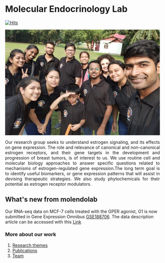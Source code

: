 # Molecular Endocrinology Lab
[![Hits](https://hits.seeyoufarm.com/api/count/incr/badge.svg?url=https%3A%2F%2Fmolendolab.github.io&count_bg=%236CA73F&title_bg=%23555555&icon=&icon_color=%23E7E7E7&title=Visitors&edge_flat=false)](https://hits.seeyoufarm.com)
<p align="center">
<img src="IMG-20191117-WA0015_resize.jpg" align="center"/>
</p>

<p align="justify">
Our research group seeks to understand estrogen signaling, and its effects on gene expression. The role and relevance of canonical and non-canonical estrogen receptors, and their gene targets in the development and progression of breast tumors, is of interest to us. We use routine cell and molecular biology approaches to answer specific questions related to mechanisms of estrogen-regulated gene expression.The long term goal is to identify useful biomarkers, or gene expression patterns that will assist in devising therapeutic strategies. We also study phytochemicals for their potential as estrogen receptor modulators.
</p>

## What's new from molendolab
Our RNA-seq data on MCF-7 cells treated with the GPER agonist, G1 is now submitted in Gene Expression Omnibus [GSE188706](https://www.ncbi.nlm.nih.gov/geo/query/acc.cgi?acc=GSE188706). The data description article can be accessed with this [Link](https://www.sciencedirect.com/science/article/pii/S2352340922001597)

### More about our work
1. [Research themes](./ResearchThemes.md)
2. [Publications](./publications.md)
3. [Team](./team.md)

